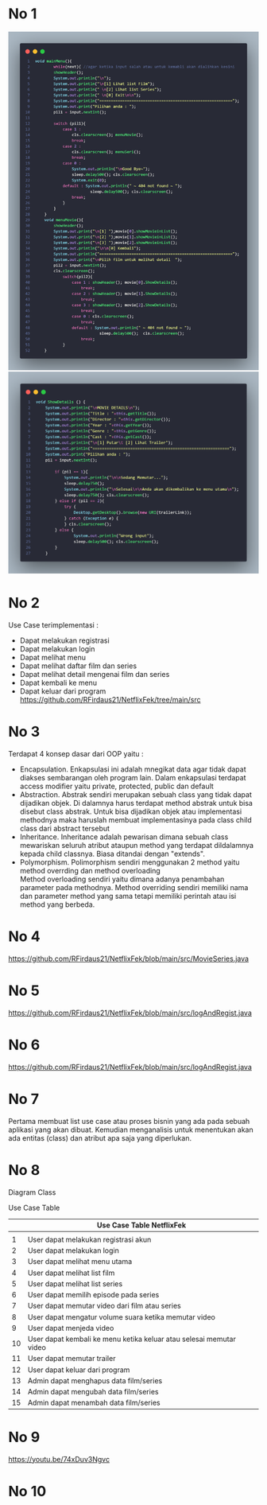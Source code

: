 # No 1

![tentang while ](https://github.com/RFirdaus21/NetflixFek/blob/main/screenshoot%20codes/photo_1.png)
![](https://github.com/RFirdaus21/NetflixFek/blob/main/screenshoot%20codes/photo_2.png)

# No 2

Use Case terimplementasi :

- Dapat melakukan registrasi
- Dapat melakukan login
- Dapat melihat menu
- Dapat melihat daftar film dan series
- Dapat melihat detail mengenai film dan series
- Dapat kembali ke menu
- Dapat keluar dari program  
  https://github.com/RFirdaus21/NetflixFek/tree/main/src

# No 3

Terdapat 4 konsep dasar dari OOP yaitu :

- Encapsulation. Enkapsulasi ini adalah mnegikat data agar tidak dapat diakses sembarangan oleh
  program lain. Dalam enkapsulasi terdapat access modifier yaitu private, protected, public dan default
- Abstraction. Abstrak sendiri merupakan sebuah class yang tidak dapat dijadikan objek. Di dalamnya
  harus terdapat method abstrak untuk bisa disebut class abstrak. Untuk bisa dijadikan objek atau implementasi
  methodnya maka haruslah membuat implementasinya pada class child class dari abstract tersebut
- Inheritance. Inheritance adalah pewarisan dimana sebuah class mewariskan seluruh atribut ataupun method yang
  terdapat dildalamnya kepada child classnya. Biasa ditandai dengan "extends".
- Polymorphism. Polimorphism sendiri menggunakan 2 method yaitu method overrding dan method overloading  
  Method overloading sendiri yaitu dimana adanya penambahan parameter pada methodnya. Method overriding sendiri memiliki nama dan parameter method yang sama
  tetapi memiliki perintah atau isi method yang berbeda.

# No 4

https://github.com/RFirdaus21/NetflixFek/blob/main/src/MovieSeries.java

# No 5

https://github.com/RFirdaus21/NetflixFek/blob/main/src/logAndRegist.java

# No 6

https://github.com/RFirdaus21/NetflixFek/blob/main/src/logAndRegist.java

# No 7

Pertama membuat list use case atau proses bisnin yang ada pada sebuah aplikasi yang akan dibuat.
Kemudian menganalisis untuk menentukan akan ada entitas (class) dan atribut apa saja yang diperlukan.

# No 8

Diagram Class

Use Case Table

|     | Use Case Table NetflixFek                                           |
| --- | ------------------------------------------------------------------- |
|     |                                                                     |
| 1   | User dapat melakukan registrasi akun                                |
| 2   | User dapat melakukan login                                          |
| 3   | User dapat melihat menu utama                                       |
| 4   | User dapat melihat list film                                        |
| 5   | User dapat melihat list series                                      |
| 6   | User dapat memilih episode pada series                              |
| 7   | User dapat memutar video dari film atau series                      |
| 8   | User dapat mengatur volume suara ketika memutar video               |
| 9   | User dapat menjeda video                                            |
| 10  | User dapat kembali ke menu ketika keluar atau selesai memutar video |
| 11  | User dapat memutar trailer                                          |
| 12  | User dapat keluar dari program                                      |
| 13  | Admin dapat menghapus data film/series                              |
| 14  | Admin dapat mengubah data film/series                               |
| 15  | Admin dapat menambah data film/series                               |

# No 9

https://youtu.be/74xDuv3Ngvc

# No 10
